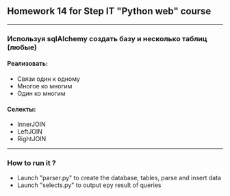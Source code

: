 ## Homework 14 for Step IT "Python web" course
***
### Используя sqlAlchemy создать базу и несколько таблиц (любые)
#### Реализовать:
* Cвязи один к одному
* Многое ко многим
* Один ко многим 
#### Селекты:
* InnerJOIN
* LeftJOIN
* RightJOIN
***
### How to run it ?
* Launch "parser.py" to create the database, tables, parse and insert data
* Launch "selects.py" to output еру result of queries